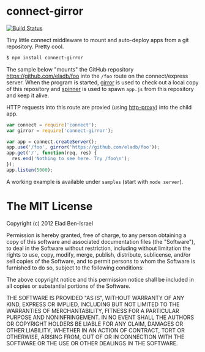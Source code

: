 # connect-girror

[![Build Status](https://secure.travis-ci.org/eladb/node-connect-girror.png?branch=master)](http://travis-ci.org/eladb/node-connect-girror)

Tiny little connect middleware to mount and auto-deploy apps from a git repository. Pretty cool.

```bash
$ npm install connect-girror
```

The sample below "mounts" the GitHub repository https://github.com/eladb/foo into the `/foo`
route on the connect/express server. When the program is started, [girror](https://github.com/eladb/node-girror) is used to check out a local copy of this repository and [spinner](https://github.com/eladb/node-spinner) is used to spawn `app.js` from this repository and keep it alive.

HTTP requests into this route are proxied (using [http-proxy](https://github.com/nodejitsu/node-http-proxy)) into the child app.


```js
var connect = require('connect');
var girror = require('connect-girror');

var app = connect.createServer();
app.use('/foo', girror('https://github.com/eladb/foo'));
app.get('/', function(req, res) {
  res.end('Nothing to see here. Try /foo\n');
});
app.listen(5000);
```

A working example is available under `samples` (start with `node server`).

# The MIT License

Copyright (c) 2012 Elad Ben-Israel

Permission is hereby granted, free of charge, to any person obtaining a copy of this software and associated documentation files (the "Software"), to deal in the Software without restriction, including without limitation the rights to use, copy, modify, merge, publish, distribute, sublicense, and/or sell copies of the Software, and to permit persons to whom the Software is furnished to do so, subject to the following conditions:

The above copyright notice and this permission notice shall be included in all copies or substantial portions of the Software.

THE SOFTWARE IS PROVIDED "AS IS", WITHOUT WARRANTY OF ANY KIND, EXPRESS OR IMPLIED, INCLUDING BUT NOT LIMITED TO THE WARRANTIES OF MERCHANTABILITY, FITNESS FOR A PARTICULAR PURPOSE AND NONINFRINGEMENT. IN NO EVENT SHALL THE AUTHORS OR COPYRIGHT HOLDERS BE LIABLE FOR ANY CLAIM, DAMAGES OR OTHER LIABILITY, WHETHER IN AN ACTION OF CONTRACT, TORT OR OTHERWISE, ARISING FROM, OUT OF OR IN CONNECTION WITH THE SOFTWARE OR THE USE OR OTHER DEALINGS IN THE SOFTWARE.

